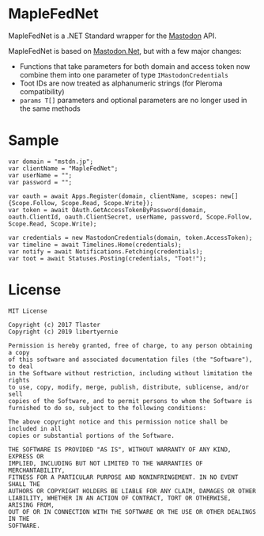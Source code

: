 # MapleFedNet
MapleFedNet is a .NET Standard wrapper for the [Mastodon](https://github.com/tootsuite/mastodon) API.

MapleFedNet is based on [Mastodon.Net](https://github.com/Tlaster/Mastodon.Net), but with a few major changes:

* Functions that take parameters for both domain and access token now combine
  them into one parameter of type `IMastodonCredentials`
* Toot IDs are now treated as alphanumeric strings (for Pleroma compatibility)
* `params T[]` parameters and optional parameters are no longer used in the same methods

# Sample

```
var domain = "mstdn.jp";
var clientName = "MapleFedNet";
var userName = "";
var password = "";

var oauth = await Apps.Register(domain, clientName, scopes: new[] {Scope.Follow, Scope.Read, Scope.Write});
var token = await OAuth.GetAccessTokenByPassword(domain, oauth.ClientId, oauth.ClientSecret, userName, password, Scope.Follow, Scope.Read, Scope.Write);

var credentials = new MastodonCredentials(domain, token.AccessToken);
var timeline = await Timelines.Home(credentials);
var notify = await Notifications.Fetching(credentials);
var toot = await Statuses.Posting(credentials, "Toot!");
```

# License
```
MIT License

Copyright (c) 2017 Tlaster
Copyright (c) 2019 libertyernie

Permission is hereby granted, free of charge, to any person obtaining a copy
of this software and associated documentation files (the "Software"), to deal
in the Software without restriction, including without limitation the rights
to use, copy, modify, merge, publish, distribute, sublicense, and/or sell
copies of the Software, and to permit persons to whom the Software is
furnished to do so, subject to the following conditions:

The above copyright notice and this permission notice shall be included in all
copies or substantial portions of the Software.

THE SOFTWARE IS PROVIDED "AS IS", WITHOUT WARRANTY OF ANY KIND, EXPRESS OR
IMPLIED, INCLUDING BUT NOT LIMITED TO THE WARRANTIES OF MERCHANTABILITY,
FITNESS FOR A PARTICULAR PURPOSE AND NONINFRINGEMENT. IN NO EVENT SHALL THE
AUTHORS OR COPYRIGHT HOLDERS BE LIABLE FOR ANY CLAIM, DAMAGES OR OTHER
LIABILITY, WHETHER IN AN ACTION OF CONTRACT, TORT OR OTHERWISE, ARISING FROM,
OUT OF OR IN CONNECTION WITH THE SOFTWARE OR THE USE OR OTHER DEALINGS IN THE
SOFTWARE.
```
